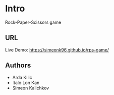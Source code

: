 # Intro

Rock-Paper-Scissors game

## URL

Live Demo: https://simeonk96.github.io/rps-game/

## Authors

- Arda Kilic
- Italo Lon Kan
- Simeon Kalichkov